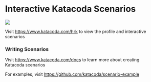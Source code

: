 # Interactive Katacoda Scenarios

[![](http://shields.katacoda.com/katacoda/hrk/count.svg)](https://www.katacoda.com/hrk "Get your profile on Katacoda.com")

Visit https://www.katacoda.com/hrk to view the profile and interactive scenarios

### Writing Scenarios
Visit https://www.katacoda.com/docs to learn more about creating Katacoda scenarios

For examples, visit https://github.com/katacoda/scenario-example
